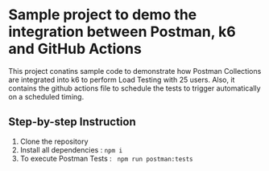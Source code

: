 # Sample project to demo the integration between Postman, k6 and GitHub Actions

This project conatins sample code to demonstrate how Postman Collections are integrated into k6 to perform Load Testing with 25 users. Also, it contains the github actions file to schedule the tests to trigger automatically on a scheduled timing.

## Step-by-step Instruction

1. Clone the repository
2. Install all dependencies : ``` npm i ```
3. To execute Postman Tests : ``` npm run postman:tests``` 

